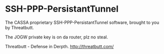 # SSH-PPP-PersistantTunnel

The CASSA proprietary SSH-PPP-PersistantTunnel software, brought to you 
by Threatbutt.

The JOGW private key is on da router, plz no steal.

Threatbutt - Defense in Derpth.
http://threatbutt.com/
